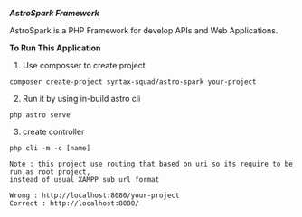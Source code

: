 ***AstroSpark Framework***

AstroSpark is a PHP Framework for develop APIs and Web Applications.

**To Run This Application**
1. Use composser to create project
```
composer create-project syntax-squad/astro-spark your-project
```
2. Run it by using in-build astro cli
```
php astro serve
```
3. create controller
```
php cli -m -c [name]
```

```
Note : this project use routing that based on uri so its require to be run as root project,
instead of usual XAMPP sub url format  

Wrong : http://localhost:8080/your-project 
Correct : http://localhost:8080/
```
